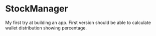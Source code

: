 # StockManager
My first try at building an app. First version should be able to calculate wallet distribution showing percentage.
